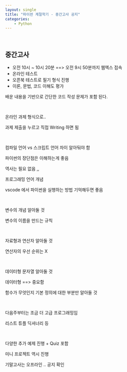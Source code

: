 ```yaml
---
layout: single
title: "파이썬 계절학기 - 중간고사 공지"
categories:
    - Python
---
```


<br>

## 중간고사

- 오전 10시 ~ 10시 20분 ==> 오전 9시 50분까지 웹엑스 접속 
- 온라인 테스트
- 오픈북 테스트로 필기 형식 진행
- 이론, 문법, 코드 이해도 평가

배운 내용을 기반으로 간단한 코드 작성 문제가 포함 된다.

<br>

온라인 과제 형식으로..

과제 제출을 누르고 직접 Writing 하면 됨

<br>

컴파일 언어 vs 스크립트 언어 차이 알아둬야 함

파이썬의 장단점은 이해하는게 좋음

역사는 필요 없음 ,,

프로그래밍 언어 개념

vscode 에서 파이썬을 실행하는 방법 기억해두면 좋음

<br>

변수의 개념 알아둘 것

변수의 이름을 만드는 규칙

<br>

자료형과 연산자 알아둘 것

연산자의 우선 순위는 X

<br>

데이터형 문자열 알아둘 것

데이터형 ==> 중요함

함수가 무엇인지 기본 정의에 대한 부분만 알아둘 것

<br>

다음주부터는 조금 더 고급 프로그래밍임

리스트 튜플 딕셔너리 등

<br>

다양한 추가 예제 진행 + Quiz 포함

미니 프로젝트 역시 진행

기말고사는 오프라인 .. 공지 확인